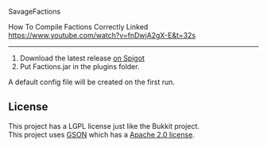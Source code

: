SavageFactions

How To Compile Factions Correctly Linked
https://www.youtube.com/watch?v=fnDwjA2gX-E&t=32s

----------
1. Download the latest release [on Spigot](https://www.spigotmc.org/resources/savagefactions-factionsuuid-reimagined-1-7-1-12.52891/)<br>
1. Put Factions.jar in the plugins folder.

A default config file will be created on the first run.

License
----------
This project has a LGPL license just like the Bukkit project.<br>
This project uses [GSON](http://code.google.com/savageFactions/google-gson/) which has a [Apache 2.0 license](http://www.apache.org/licenses/LICENSE-2.0 ).

